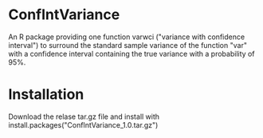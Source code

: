 # ConfIntVariance
An R package providing one function varwci ("variance with confidence interval") to surround the standard sample variance of the function "var" with a confidence interval containing the true variance with a probability of 95%.

# Installation
Download the relase tar.gz file and install with install.packages("ConfIntVariance_1.0.tar.gz")

